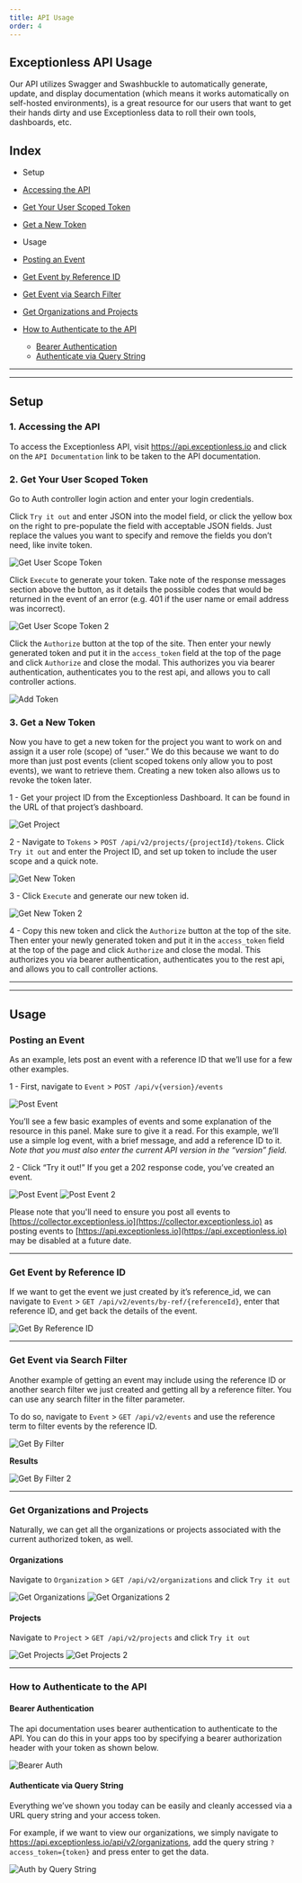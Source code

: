 ```yaml
---
title: API Usage
order: 4
---
```


## Exceptionless API Usage

Our API utilizes Swagger and Swashbuckle to automatically generate, update, and display documentation (which means it works automatically on self-hosted environments), is a great resource for our users that want to get their hands dirty and use Exceptionless data to roll their own tools, dashboards, etc.

## Index

* Setup
 * [Accessing the API](https://github.com/exceptionless/Exceptionless/wiki/API-Usage#1-accessing-the-api)
 * [Get Your User Scoped Token](https://github.com/exceptionless/Exceptionless/wiki/API-Usage#2-get-your-user-scoped-token)
 * [Get a New Token](https://github.com/exceptionless/Exceptionless/wiki/API-Usage#3-get-a-new-token)

* Usage
 * [Posting an Event](https://github.com/exceptionless/Exceptionless/wiki/API-Usage#posting-an-event)
 * [Get Event by Reference ID](https://github.com/exceptionless/Exceptionless/wiki/API-Usage#get-event-by-reference-id)
 * [Get Event via Search Filter](https://github.com/exceptionless/Exceptionless/wiki/API-Usage#get-event-via-search-filter)
 * [Get Organizations and Projects](https://github.com/exceptionless/Exceptionless/wiki/API-Usage#get-organizations-and-projects)
 * [How to Authenticate to the API](https://github.com/exceptionless/Exceptionless/wiki/API-Usage#how-to-authenticate-to-the-api)
   * [Bearer Authentication](https://github.com/exceptionless/Exceptionless/wiki/API-Usage#bearer-authentication)
    * [Authenticate via Query String](https://github.com/exceptionless/Exceptionless/wiki/API-Usage#authenticate-via-query-string)

***
***

## Setup
### 1. Accessing the API

To access the Exceptionless API, visit <https://api.exceptionless.io> and click on the `API Documentation` link to be taken to the API documentation.

### 2. Get Your User Scoped Token

Go to Auth controller login action and enter your login credentials.

Click `Try it out` and enter JSON into the model field, or click the yellow box on the right to pre-populate the field with acceptable JSON fields. Just replace the values you want to specify and remove the fields you don’t need, like invite token.

![Get User Scope Token](Images/API/01get-user-scope-token1.png)

Click `Execute` to generate your token. Take note of the response messages section above the button, as it details the possible codes that would be returned in the event of an error (e.g. 401 if the user name or email address was incorrect).

![Get User Scope Token 2](Images/API/01get-user-scope-token2.png)

Click the `Authorize` button at the top of the site. Then enter your newly generated token and put it in the `access_token` field at the top of the page and click `Authorize` and close the modal. This authorizes you via bearer authentication, authenticates you to the rest api, and allows you to call controller actions.

![Add Token](Images/API/02add-token-refresh-page.png)

### 3. Get a New Token

Now you have to get a new token for the project you want to work on and assign it a user role (scope) of “user.” We do this because we want to do more than just post events (client scoped tokens only allow you to post events), we want to retrieve them. Creating a new token also allows us to revoke the token later.

1 - Get your project ID from the Exceptionless Dashboard. It can be found in the URL of that project’s dashboard.

![Get Project](Images/API/03get-project-ID.png)

2 - Navigate to `Tokens` > `POST /api/v2/projects/{projectId}/tokens`. Click `Try it out` and enter the Project ID, and set up token to include the user scope and a quick note.

![Get New Token](Images/API/04get-new-token1.png)

3 - Click `Execute` and generate our new token id.

![Get New Token 2](Images/API/04get-new-token2.png)

4 - Copy this new token and click the `Authorize` button at the top of the site. Then enter your newly generated token and put it in the `access_token` field at the top of the page and click `Authorize` and close the modal. This authorizes you via bearer authentication, authenticates you to the rest api, and allows you to call controller actions.

***
***

## Usage
### Posting an Event

As an example, lets post an event with a reference ID that we’ll use for a few other examples.

1 - First, navigate to `Event` > `POST /api/v{version}/events`

![Post Event](Images/API/05post-event1.png)

You’ll see a few basic examples of events and some explanation of the resource in this panel. Make sure to give it a read. For this example, we’ll use a simple log event, with a brief message, and add a reference ID to it. _Note that you must also enter the current API version in the “version” field._

2 - Click “Try it out!” If you get a 202 response code, you’ve created an event.

![Post Event](Images/API/06-post-event1half.png)
![Post Event 2](Images/API/05post-event2-e1430946143322.png)

Please note that you'll need to ensure you post all events to [https://collector.exceptionless.io](https://collector.exceptionless.io) as posting events to [https://api.exceptionless.io](https://api.exceptionless.io) may be disabled at a future date.
***

### Get Event by Reference ID

If we want to get the event we just created by it’s reference_id, we can navigate to `Event` > `GET /api/v2/events/by-ref/{referenceId}`, enter that reference ID, and get back the details of the event.

![Get By Reference ID](Images/API/06-get-by-reference-ID2.png)

***

### Get Event via Search Filter

Another example of getting an event may include using the reference ID or another search filter we just created and getting all by a reference filter. You can use any search filter in the filter parameter.

To do so, navigate to `Event` > `GET /api/v2/events` and use the reference term to filter events by the reference ID.

![Get By Filter](Images/API/07-get-all-filter-reference.png)

**Results**

![Get By Filter 2](Images/API/07-get-all-filter-reference2.png)

***

### Get Organizations and Projects

Naturally, we can get all the organizations or projects associated with the current authorized token, as well.

#### Organizations

Navigate to `Organization` > `GET /api/v2/organizations` and click `Try it out`

![Get Organizations](Images/API/08get-organizations1.png)
![Get Organizations 2](Images/API/08get-organizations2.png)

#### Projects

Navigate to `Project` > `GET /api/v2/projects` and click `Try it out`

![Get Projects](Images/API/09get-projects1.png)
![Get Projects 2](Images/API/09get-projects2.png)
***

### How to Authenticate to the API

#### Bearer Authentication

The api documentation uses bearer authentication to authenticate to the API. You can do this in your apps too by specifying a bearer authorization header with your token as shown below.

![Bearer Auth](Images/API/10-bearer-auth-key.png)

#### Authenticate via Query String

Everything we’ve shown you today can be easily and cleanly accessed via a URL query string and your access token.

For example, if we want to view our organizations, we simply navigate to <https://api.exceptionless.io/api/v2/organizations>, add the query string `?access_token={token}` and press enter to get the data.

![Auth by Query String](Images/API/11-url-query-string-version.png)